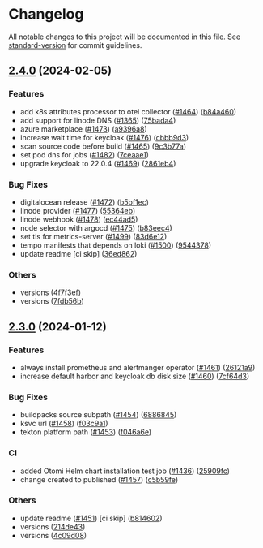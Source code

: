 # Changelog

All notable changes to this project will be documented in this file. See [standard-version](https://github.com/conventional-changelog/standard-version) for commit guidelines.

## [2.4.0](https://github.com/redkubes/otomi-core/compare/v2.3.0...v2.4.0) (2024-02-05)


### Features

* add k8s attributes processor to otel collector ([#1464](https://github.com/redkubes/otomi-core/issues/1464)) ([b84a460](https://github.com/redkubes/otomi-core/commit/b84a460b9317a10614589f2e0735d016bab47583))
* add support for linode DNS ([#1365](https://github.com/redkubes/otomi-core/issues/1365)) ([75bada4](https://github.com/redkubes/otomi-core/commit/75bada4b7c9564541bec5fd9c241c804fb17067b))
* azure marketplace ([#1473](https://github.com/redkubes/otomi-core/issues/1473)) ([a9396a8](https://github.com/redkubes/otomi-core/commit/a9396a80cf5f408f1f4ff8a098d072d89e4cbf7b))
* increase wait time for keycloak ([#1476](https://github.com/redkubes/otomi-core/issues/1476)) ([cbbb9d3](https://github.com/redkubes/otomi-core/commit/cbbb9d35dbe51b8e2407a8b38e77713195ff2ba2))
* scan source code before build ([#1465](https://github.com/redkubes/otomi-core/issues/1465)) ([9c3b77a](https://github.com/redkubes/otomi-core/commit/9c3b77a3723f44c19e696e780cc2a6913ccc5ab0))
* set pod dns for jobs ([#1482](https://github.com/redkubes/otomi-core/issues/1482)) ([7ceaae1](https://github.com/redkubes/otomi-core/commit/7ceaae192940052c07ee146d4d346aa96433f343))
* upgrade keycloak to 22.0.4 ([#1469](https://github.com/redkubes/otomi-core/issues/1469)) ([2861eb4](https://github.com/redkubes/otomi-core/commit/2861eb463eb6ecf603e39d3a02c62a8b09fe850a))


### Bug Fixes

* digitalocean release ([#1472](https://github.com/redkubes/otomi-core/issues/1472)) ([b5bf1ec](https://github.com/redkubes/otomi-core/commit/b5bf1ece26aaa558b2d11192cfe123c73930fc32))
* linode provider ([#1477](https://github.com/redkubes/otomi-core/issues/1477)) ([55364eb](https://github.com/redkubes/otomi-core/commit/55364eb2f512c7bd17ff188e556f04fe3153b5d3))
* linode webhook ([#1478](https://github.com/redkubes/otomi-core/issues/1478)) ([ec44ad5](https://github.com/redkubes/otomi-core/commit/ec44ad5e08937d1e48326c5c1b0a8976d3804b93))
* node selector with argocd ([#1475](https://github.com/redkubes/otomi-core/issues/1475)) ([b83eec4](https://github.com/redkubes/otomi-core/commit/b83eec453a0ff97f11bb04bfbc45e3de7887ee15))
* set tls for metrics-server ([#1499](https://github.com/redkubes/otomi-core/issues/1499)) ([83d6e12](https://github.com/redkubes/otomi-core/commit/83d6e12c7dd0eb2f7053de511ae8077042c5b2d5))
* tempo manifests that depends on loki ([#1500](https://github.com/redkubes/otomi-core/issues/1500)) ([9544378](https://github.com/redkubes/otomi-core/commit/954437861b6f0d58f870f71a18d5edc4dad99460))
* update readme [ci skip] ([36ed862](https://github.com/redkubes/otomi-core/commit/36ed86285703b5de4f8042276c49c8fda546b0b1))


### Others

* versions ([4f7f3ef](https://github.com/redkubes/otomi-core/commit/4f7f3eff6a08d34247ce3b61fa17ef7cc81499ae))
* versions ([7fdb56b](https://github.com/redkubes/otomi-core/commit/7fdb56b5570c277a748c23a799c912b5a844d86c))

## [2.3.0](https://github.com/redkubes/otomi-core/compare/v2.2.0...v2.3.0) (2024-01-12)


### Features

* always install prometheus and alertmanger operator ([#1461](https://github.com/redkubes/otomi-core/issues/1461)) ([26121a9](https://github.com/redkubes/otomi-core/commit/26121a97fb6605532498e7e7a8f69d67015c5498))
* increase default harbor and keycloak db disk size ([#1460](https://github.com/redkubes/otomi-core/issues/1460)) ([7cf64d3](https://github.com/redkubes/otomi-core/commit/7cf64d34cc19b8585ae63a127d40a842b1abff82))


### Bug Fixes

* buildpacks source subpath ([#1454](https://github.com/redkubes/otomi-core/issues/1454)) ([6886845](https://github.com/redkubes/otomi-core/commit/68868454ab4402636d677122cd3a4fd2bdfd010c))
* ksvc url ([#1458](https://github.com/redkubes/otomi-core/issues/1458)) ([f03c9a1](https://github.com/redkubes/otomi-core/commit/f03c9a1554e833065ada3cce35015634225eca94))
* tekton platform path ([#1453](https://github.com/redkubes/otomi-core/issues/1453)) ([f046a6e](https://github.com/redkubes/otomi-core/commit/f046a6e3204183c965f0fec25ee16405e353f882))


### CI

* added Otomi Helm chart installation test job ([#1436](https://github.com/redkubes/otomi-core/issues/1436)) ([25909fc](https://github.com/redkubes/otomi-core/commit/25909fc4522ec5504ac1633ebf836af6140cf4d9))
* change created to published ([#1457](https://github.com/redkubes/otomi-core/issues/1457)) ([c5b59fe](https://github.com/redkubes/otomi-core/commit/c5b59fea102340e9a2b105b71c3286ed686bd17c))


### Others

* update readme  ([#1451](https://github.com/redkubes/otomi-core/issues/1451)) [ci skip] ([b814602](https://github.com/redkubes/otomi-core/commit/b814602e68168e085e5433bec26197e8acd6ab08))
* versions ([214de43](https://github.com/redkubes/otomi-core/commit/214de434e47dbf71c5b52c055787cfdc7e4212eb))
* versions ([4c09d08](https://github.com/redkubes/otomi-core/commit/4c09d080d9be092eb7c5f93e31ced0a6e9914a9a))
